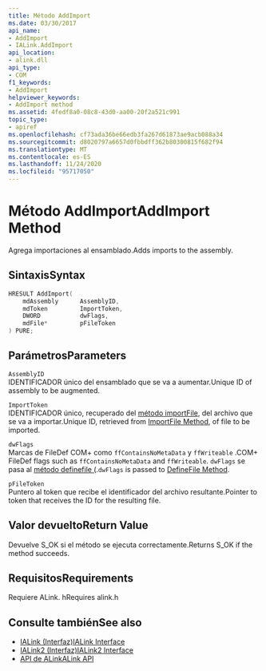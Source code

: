 ```yaml
---
title: Método AddImport
ms.date: 03/30/2017
api_name:
- AddImport
- IALink.AddImport
api_location:
- alink.dll
api_type:
- COM
f1_keywords:
- AddImport
helpviewer_keywords:
- AddImport method
ms.assetid: 4fedf8a0-08c8-43d0-aa00-20f2a521c991
topic_type:
- apiref
ms.openlocfilehash: cf73ada36be66edb3fa267d61873ae9acb088a34
ms.sourcegitcommit: d8020797a6657d0fbbdff362b80300815f682f94
ms.translationtype: MT
ms.contentlocale: es-ES
ms.lasthandoff: 11/24/2020
ms.locfileid: "95717050"
---
```

# <a name="addimport-method"></a><span data-ttu-id="0d423-102">Método AddImport</span><span class="sxs-lookup"><span data-stu-id="0d423-102">AddImport Method</span></span>

<span data-ttu-id="0d423-103">Agrega importaciones al ensamblado.</span><span class="sxs-lookup"><span data-stu-id="0d423-103">Adds imports to the assembly.</span></span>  
  
## <a name="syntax"></a><span data-ttu-id="0d423-104">Sintaxis</span><span class="sxs-lookup"><span data-stu-id="0d423-104">Syntax</span></span>  
  
```cpp  
HRESULT AddImport(  
    mdAssembly      AssemblyID,  
    mdToken         ImportToken,  
    DWORD           dwFlags,  
    mdFile*         pFileToken  
) PURE;  
```  
  
## <a name="parameters"></a><span data-ttu-id="0d423-105">Parámetros</span><span class="sxs-lookup"><span data-stu-id="0d423-105">Parameters</span></span>  

 `AssemblyID`  
 <span data-ttu-id="0d423-106">IDENTIFICADOR único del ensamblado que se va a aumentar.</span><span class="sxs-lookup"><span data-stu-id="0d423-106">Unique ID of assembly to be augmented.</span></span>  
  
 `ImportToken`  
 <span data-ttu-id="0d423-107">IDENTIFICADOR único, recuperado del [método importFile](importfile-method.md), del archivo que se va a importar.</span><span class="sxs-lookup"><span data-stu-id="0d423-107">Unique ID, retrieved from [ImportFile Method](importfile-method.md), of file to be imported.</span></span>  
  
 `dwFlags`  
 <span data-ttu-id="0d423-108">Marcas de FileDef COM+ como `ffContainsNoMetaData` y `ffWriteable` .</span><span class="sxs-lookup"><span data-stu-id="0d423-108">COM+ FileDef flags such as `ffContainsNoMetaData` and `ffWriteable`.</span></span> <span data-ttu-id="0d423-109">`dwFlags` se pasa al [método definefile (](../metadata/imetadataassemblyemit-definefile-method.md).</span><span class="sxs-lookup"><span data-stu-id="0d423-109">`dwFlags` is passed to [DefineFile Method](../metadata/imetadataassemblyemit-definefile-method.md).</span></span>  
  
 `pFileToken`  
 <span data-ttu-id="0d423-110">Puntero al token que recibe el identificador del archivo resultante.</span><span class="sxs-lookup"><span data-stu-id="0d423-110">Pointer to token that receives the ID for the resulting file.</span></span>  
  
## <a name="return-value"></a><span data-ttu-id="0d423-111">Valor devuelto</span><span class="sxs-lookup"><span data-stu-id="0d423-111">Return Value</span></span>  

 <span data-ttu-id="0d423-112">Devuelve S_OK si el método se ejecuta correctamente.</span><span class="sxs-lookup"><span data-stu-id="0d423-112">Returns S_OK if the method succeeds.</span></span>  
  
## <a name="requirements"></a><span data-ttu-id="0d423-113">Requisitos</span><span class="sxs-lookup"><span data-stu-id="0d423-113">Requirements</span></span>  

 <span data-ttu-id="0d423-114">Requiere ALink. h</span><span class="sxs-lookup"><span data-stu-id="0d423-114">Requires alink.h</span></span>  
  
## <a name="see-also"></a><span data-ttu-id="0d423-115">Consulte también</span><span class="sxs-lookup"><span data-stu-id="0d423-115">See also</span></span>

- [<span data-ttu-id="0d423-116">IALink (Interfaz)</span><span class="sxs-lookup"><span data-stu-id="0d423-116">IALink Interface</span></span>](ialink-interface.md)
- [<span data-ttu-id="0d423-117">IALink2 (Interfaz)</span><span class="sxs-lookup"><span data-stu-id="0d423-117">IALink2 Interface</span></span>](ialink2-interface.md)
- [<span data-ttu-id="0d423-118">API de ALink</span><span class="sxs-lookup"><span data-stu-id="0d423-118">ALink API</span></span>](index.md)
